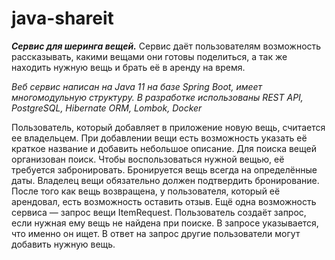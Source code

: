 # java-shareit
***Сервис для шеринга вещей.***
Сервис даёт пользователям возможность рассказывать, какими вещами они готовы поделиться, а так же находить нужную вещь и брать её в аренду на время.

*Веб сервис написан на Java 11 на базе Spring Boot, имеет многомодульную структуру.
В разработке использованы REST API, PostgreSQL, Hibernate ORM, Lombok, Docker*

Пользователь, который добавляет в приложение новую вещь, считается ее владельцем.
При добавлении вещи есть возможность указать её краткое название и добавить небольшое описание.
Для поиска вещей организован поиск. Чтобы воспользоваться нужной вещью, её требуется забронировать.
Бронируется вещь всегда на определённые даты. Владелец вещи обязательно должен подтвердить бронирование.
После того как вещь возвращена, у пользователя, который её арендовал, есть возможность оставить отзыв.
Ещё одна возможность сервиса — запрос вещи ItemRequest. Пользователь создаёт запрос, если нужная ему вещь не найдена
при поиске. В запросе указывается, что именно он ищет. В ответ на запрос другие пользователи могут добавить нужную вещь.
